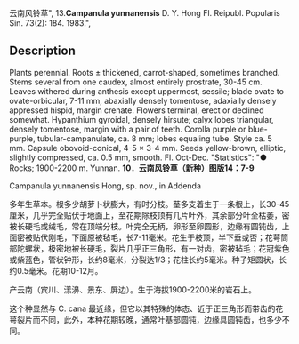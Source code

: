 云南风铃草",
13.**Campanula yunnanensis** D. Y. Hong Fl. Reipubl. Popularis Sin. 73(2): 184. 1983.",

## Description
Plants perennial. Roots ± thickened, carrot-shaped, sometimes branched. Stems several from one caudex, almost entirely prostrate, 30-45 cm. Leaves withered during anthesis except uppermost, sessile; blade ovate to ovate-orbicular, 7-11 mm, abaxially densely tomentose, adaxially densely appressed hispid, margin crenate. Flowers terminal, erect or declined somewhat. Hypanthium gyroidal, densely hirsute; calyx lobes triangular, densely tomentose, margin with a pair of teeth. Corolla purple or blue-purple, tubular-campanulate, ca. 8 mm; lobes equaling tube. Style ca. 5 mm. Capsule obovoid-conical, 4-5 × 3-4 mm. Seeds yellow-brown, elliptic, slightly compressed, ca. 0.5 mm, smooth. Fl. Oct-Dec.
  "Statistics": "● Rocks; 1900-2200 m. Yunnan.
**10．云南风铃草（新种）图版14：7-9**

Campanula yunnanensis Hong, sp. nov., in Addenda

多年生草本。根多少胡萝卜状膨大，有时分枝。茎多支着生于一条根上，长30-45厘米，几乎完全贴伏于地面上，至花期除枝顶有几片叶外，其余部分叶全枯萎，密被长硬毛或绒毛，常在顶端分枝。叶完全无柄，卵形至卵圆形，边缘有圆钝齿，上面密被贴伏刚毛，下面原被毡毛，长7-11毫米。花生于枝顶，半下垂或否；花萼筒部陀螺状，极密地被长硬毛，裂片几乎正三角形，有一对齿，密被毡毛；花冠紫色或紫蓝色，管状钟形，长约8毫米，分裂达1/3；花柱长约5毫米。种子矩圆状，长约0.5毫米。花期10-12月。

产云南（宾川、漾濞、景东、屏边）。生于海拔1900-2200米的岩石上。

这个种显然与 C. cana 最近缘，但它以其特殊的体态、近于正三角形而带齿的花萼裂片而不同，此外，本种花期较晚，通常叶基部圆钝，边缘具圆钝齿，也多少不同。
